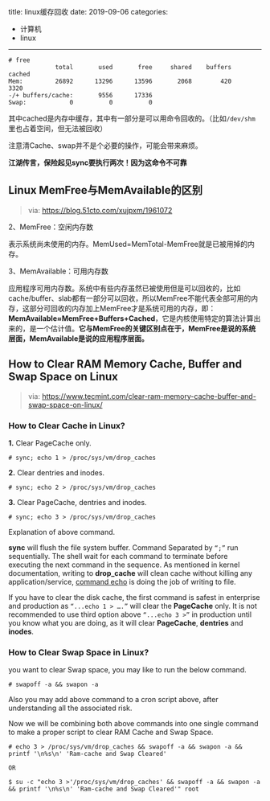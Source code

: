 title: linux缓存回收
date: 2019-09-06
categories:
- 计算机
- linux




---



```
# free
             total       used       free     shared    buffers     cached
Mem:         26892      13296      13596       2068        420       3320
-/+ buffers/cache:       9556      17336
Swap:            0          0          0
```

其中cached是内存中缓存，其中有一部分是可以用命令回收的。（比如`/dev/shm`里也占着空间，但无法被回收）

注意清Cache、swap并不是个必要的操作，可能会带来麻烦。

**江湖传言，保险起见sync要执行两次！因为这命令不可靠**

## Linux MemFree与MemAvailable的区别

> via: https://blog.51cto.com/xujpxm/1961072

2、MemFree：空闲内存数

  表示系统尚未使用的内存。MemUsed=MemTotal-MemFree就是已被用掉的内存。

3、MemAvailable：可用内存数

  应用程序可用内存数。系统中有些内存虽然已被使用但是可以回收的，比如cache/buffer、slab都有一部分可以回收，所以MemFree不能代表全部可用的内存，这部分可回收的内存加上MemFree才是系统可用的内存，即：**MemAvailable≈MemFree+Buffers+Cached**，它是内核使用特定的算法计算出来的，是一个估计值。**它与MemFree的关键区别点在于，MemFree是说的系统层面，MemAvailable是说的应用程序层面。**

## How to Clear RAM Memory Cache, Buffer and Swap Space on Linux

> via: <https://www.tecmint.com/clear-ram-memory-cache-buffer-and-swap-space-on-linux/>

### How to Clear Cache in Linux?

**1.** Clear PageCache only.

```
# sync; echo 1 > /proc/sys/vm/drop_caches
```

**2.** Clear dentries and inodes.

```
# sync; echo 2 > /proc/sys/vm/drop_caches
```

**3.** Clear PageCache, dentries and inodes.

```
# sync; echo 3 > /proc/sys/vm/drop_caches 
```

Explanation of above command.

**sync** will flush the file system buffer. Command Separated by `“;”` run sequentially. The shell wait for each command to terminate before executing the next command in the sequence. As mentioned in kernel documentation, writing to **drop_cache** will clean cache without killing any application/service, [command echo](https://www.tecmint.com/echo-command-in-linux/) is doing the job of writing to file.

If you have to clear the disk cache, the first command is safest in enterprise and production as `“...echo 1 > ….”` will clear the **PageCache** only. It is not recommended to use third option above `“...echo 3 >”` in production until you know what you are doing, as it will clear **PageCache**, **dentries** and **inodes**.

### How to Clear Swap Space in Linux?

you want to clear Swap space, you may like to run the below command.

```
# swapoff -a && swapon -a
```

Also you may add above command to a cron script above, after understanding all the associated risk.

Now we will be combining both above commands into one single command to make a proper script to clear RAM Cache and Swap Space.

```
# echo 3 > /proc/sys/vm/drop_caches && swapoff -a && swapon -a && printf '\n%s\n' 'Ram-cache and Swap Cleared'

OR

$ su -c "echo 3 >'/proc/sys/vm/drop_caches' && swapoff -a && swapon -a && printf '\n%s\n' 'Ram-cache and Swap Cleared'" root
```
